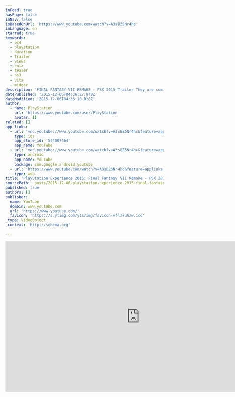 ```yaml
---
inFeed: true
hasPage: false
inNav: false
isBasedOnUrl: 'https://www.youtube.com/watch?v=A3sBZ5Nr4hc'
inLanguage: en
starred: true
keywords:
  - ps4
  - playstation
  - duration
  - trailer
  - views
  - enix
  - teaser
  - ps3
  - vita
  - midgar
description: 'FINAL FANTASY VII REMAKE - PSX 2015 Trailer They are coming back to Midgar... www.facebook.com/FinalFantasy www.facebook.com/FinalFantasyVII Mako Reactors are draining the life energy of the planet. The Shinra Corporation rules over a corrupt surveillance state. A few prosper, the rest are left to rot in the city slums of Midgar.'
datePublished: '2015-12-06T04:36:27.949Z'
dateModified: '2015-12-06T04:36:18.826Z'
author:
  - name: PlayStation
    url: 'https://www.youtube.com/user/PlayStation'
    avatar: {}
related: []
app_links:
  - url: 'vnd.youtube://www.youtube.com/watch?v=A3sBZ5Nr4hc&feature=applinks'
    type: ios
    app_store_id: '544007664'
    app_name: YouTube
  - url: 'vnd.youtube://www.youtube.com/watch?v=A3sBZ5Nr4hc&feature=applinks'
    type: android
    app_name: YouTube
    package: com.google.android.youtube
  - url: 'https://www.youtube.com/watch?v=A3sBZ5Nr4hc&feature=applinks'
    type: web
title: 'PlayStation Experience 2015: Final Fantasy VII Remake - PSX 2015 Trailer | PS4'
sourcePath: _posts/2015-12-06-playstation-experience-2015-final-fantasy-vii-remake-psx.md
published: true
authors: []
publisher:
  name: YouTube
  domain: www.youtube.com
  url: 'https://www.youtube.com/'
  favicon: 'https://s.ytimg.com/yts/img/favicon-vflz7uhzw.ico'
_type: VideoObject
_context: 'http://schema.org'

---
```

<iframe src="https://cdn.embedly.com/widgets/media.html?src=https%3A%2F%2Fwww.youtube.com%2Fembed%2FA3sBZ5Nr4hc%3Ffeature%3Doembed&amp;url=https%3A%2F%2Fwww.youtube.com%2Fwatch%3Fv%3DA3sBZ5Nr4hc&amp;image=https%3A%2F%2Fi.ytimg.com%2Fvi%2FA3sBZ5Nr4hc%2Fhqdefault.jpg&amp;key=b7d04c9b404c499eba89ee7072e1c4f7&amp;type=text%2Fhtml&amp;schema=youtube" width="854" height="480" scrolling="no" frameborder="0" allowfullscreen="allowfullscreen" style=""></iframe>